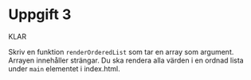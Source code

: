 # Uppgift 3
KLAR

Skriv en funktion `renderOrderedList` som tar en array som argument. Arrayen innehåller strängar. Du ska rendera alla värden i en ordnad lista under `main` elementet i index.html.
